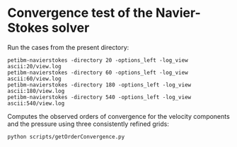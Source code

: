 # Convergence test of the Navier-Stokes solver

Run the cases from the present directory:

```
petibm-navierstokes -directory 20 -options_left -log_view ascii:20/view.log
petibm-navierstokes -directory 60 -options_left -log_view ascii:60/view.log
petibm-navierstokes -directory 180 -options_left -log_view ascii:180/view.log
petibm-navierstokes -directory 540 -options_left -log_view ascii:540/view.log
```

Computes the observed orders of convergence for the velocity components and
the pressure using three consistently refined grids:

```
python scripts/getOrderConvergence.py
```
